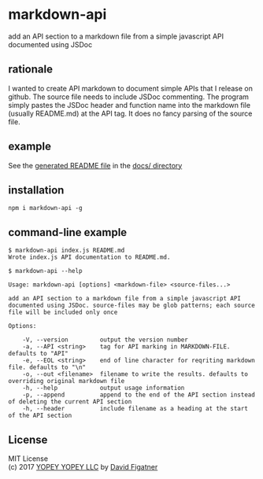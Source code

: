 # markdown-api
add an API section to a markdown file from a simple javascript API documented using JSDoc

## rationale

I wanted to create API markdown to document simple APIs that I release on github. The source file needs to include JSDoc commenting. The program simply pastes the JSDoc header and function name into the markdown file (usually README.md) at the API tag. It does no fancy parsing of the source file.

## example

See the [generated README file](https://github.com/davidfig/markdown-api/blob/master/docs/README.results.md) in the [docs/ directory](https://github.com/davidfig/markdown-api/blob/master/docs/) 

## installation

    npm i markdown-api -g

## command-line example

    $ markdown-api index.js README.md
    Wrote index.js API documentation to README.md.

    $ markdown-api --help

    Usage: markdown-api [options] <markdown-file> <source-files...>

    add an API section to a markdown file from a simple javascript API documented using JSDoc. source-files may be glob patterns; each source file will be included only once 

    Options:

        -V, --version         output the version number
        -a, --API <string>    tag for API marking in MARKDOWN-FILE. defaults to "API"
        -e, --EOL <string>    end of line character for reqriting markdown file. defaults to "\n"
        -o, --out <filename>  filename to write the results. defaults to overriding original markdown file
        -h, --help            output usage information    
        -p, --append          append to the end of the API section instead of deleting the current API section
        -h, --header          include filename as a heading at the start of the API section

## License  
MIT License  
(c) 2017 [YOPEY YOPEY LLC](https://yopeyopey.com/) by [David Figatner](https://twitter.com/yopey_yopey/)